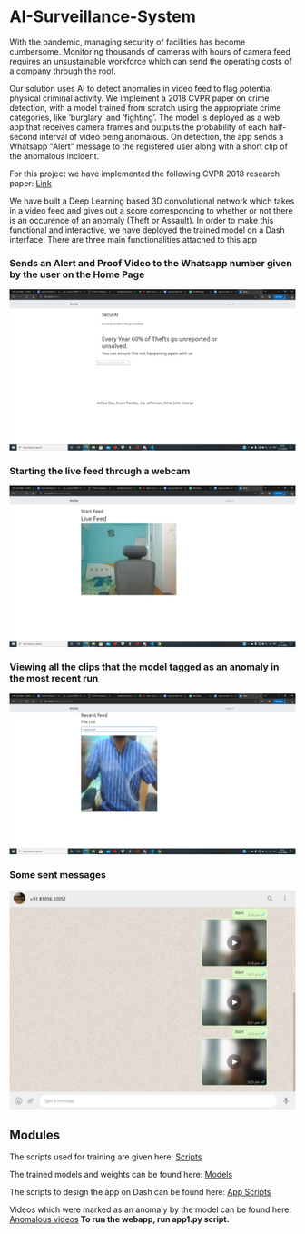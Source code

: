 # AI-Surveillance-System
With the pandemic, managing security of facilities has become cumbersome. Monitoring thousands of cameras with hours of camera feed requires an unsustainable workforce which can send the operating costs of a company through the roof. 

Our solution uses AI to detect anomalies in video feed to flag potential physical criminal activity. We implement a 2018 CVPR paper on crime detection, with a model trained from scratch using the appropriate crime categories, like ‘burglary’ and ‘fighting’. 
The model is deployed as a web app that receives camera frames and outputs the probability of each half-second interval of video being anomalous. On detection, the app sends a Whatsapp "Alert" message to the registered user along with a short clip of the anomalous incident. 

For this project we have implemented the following CVPR 2018 research paper:
[Link](https://openaccess.thecvf.com/content_cvpr_2018/papers/Sultani_Real-World_Anomaly_Detection_CVPR_2018_paper.pdf)

We have built a Deep Learning based 3D convolutional network which takes in a video feed and gives out a score corresponding to whether or not there is an occurence of an anomaly (Theft or Assault). 
In order to make this functional and interactive, we have deployed the trained model on a Dash interface. There are three main functionalities attached to this app 

### Sends an Alert and Proof Video to the Whatsapp number given by the user on the Home Page
![img](assets/Home.jpeg)
### Starting the live feed through a webcam
![img](assets/Live-Feed.jpeg)
### Viewing all the clips that the model tagged as an anomaly in the most recent run
![img](assets/History.jpeg)
### Some sent messages
![img](assets/messages.jpg)

## Modules
The scripts used for training are given here: [Scripts](scripts/)

The trained models and weights can be found here: [Models](models/)

The scripts to design the app on Dash can be found here: [App Scripts](app/)

Videos which were marked as an anomaly by the model can be found here: [Anomalous videos](app_uploaded_files/)
**To run the webapp, run app1.py script.**
